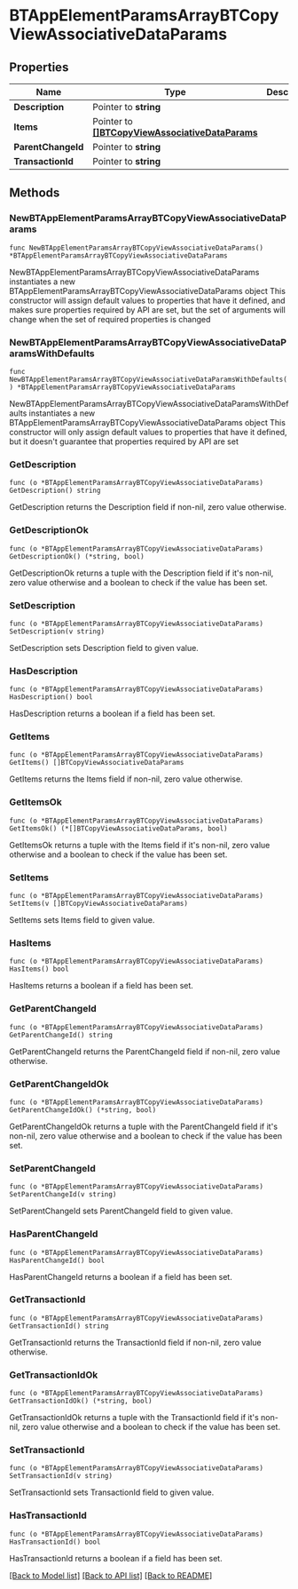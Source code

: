 # BTAppElementParamsArrayBTCopyViewAssociativeDataParams

## Properties

Name | Type | Description | Notes
------------ | ------------- | ------------- | -------------
**Description** | Pointer to **string** |  | [optional] 
**Items** | Pointer to [**[]BTCopyViewAssociativeDataParams**](BTCopyViewAssociativeDataParams.md) |  | [optional] 
**ParentChangeId** | Pointer to **string** |  | [optional] 
**TransactionId** | Pointer to **string** |  | [optional] 

## Methods

### NewBTAppElementParamsArrayBTCopyViewAssociativeDataParams

`func NewBTAppElementParamsArrayBTCopyViewAssociativeDataParams() *BTAppElementParamsArrayBTCopyViewAssociativeDataParams`

NewBTAppElementParamsArrayBTCopyViewAssociativeDataParams instantiates a new BTAppElementParamsArrayBTCopyViewAssociativeDataParams object
This constructor will assign default values to properties that have it defined,
and makes sure properties required by API are set, but the set of arguments
will change when the set of required properties is changed

### NewBTAppElementParamsArrayBTCopyViewAssociativeDataParamsWithDefaults

`func NewBTAppElementParamsArrayBTCopyViewAssociativeDataParamsWithDefaults() *BTAppElementParamsArrayBTCopyViewAssociativeDataParams`

NewBTAppElementParamsArrayBTCopyViewAssociativeDataParamsWithDefaults instantiates a new BTAppElementParamsArrayBTCopyViewAssociativeDataParams object
This constructor will only assign default values to properties that have it defined,
but it doesn't guarantee that properties required by API are set

### GetDescription

`func (o *BTAppElementParamsArrayBTCopyViewAssociativeDataParams) GetDescription() string`

GetDescription returns the Description field if non-nil, zero value otherwise.

### GetDescriptionOk

`func (o *BTAppElementParamsArrayBTCopyViewAssociativeDataParams) GetDescriptionOk() (*string, bool)`

GetDescriptionOk returns a tuple with the Description field if it's non-nil, zero value otherwise
and a boolean to check if the value has been set.

### SetDescription

`func (o *BTAppElementParamsArrayBTCopyViewAssociativeDataParams) SetDescription(v string)`

SetDescription sets Description field to given value.

### HasDescription

`func (o *BTAppElementParamsArrayBTCopyViewAssociativeDataParams) HasDescription() bool`

HasDescription returns a boolean if a field has been set.

### GetItems

`func (o *BTAppElementParamsArrayBTCopyViewAssociativeDataParams) GetItems() []BTCopyViewAssociativeDataParams`

GetItems returns the Items field if non-nil, zero value otherwise.

### GetItemsOk

`func (o *BTAppElementParamsArrayBTCopyViewAssociativeDataParams) GetItemsOk() (*[]BTCopyViewAssociativeDataParams, bool)`

GetItemsOk returns a tuple with the Items field if it's non-nil, zero value otherwise
and a boolean to check if the value has been set.

### SetItems

`func (o *BTAppElementParamsArrayBTCopyViewAssociativeDataParams) SetItems(v []BTCopyViewAssociativeDataParams)`

SetItems sets Items field to given value.

### HasItems

`func (o *BTAppElementParamsArrayBTCopyViewAssociativeDataParams) HasItems() bool`

HasItems returns a boolean if a field has been set.

### GetParentChangeId

`func (o *BTAppElementParamsArrayBTCopyViewAssociativeDataParams) GetParentChangeId() string`

GetParentChangeId returns the ParentChangeId field if non-nil, zero value otherwise.

### GetParentChangeIdOk

`func (o *BTAppElementParamsArrayBTCopyViewAssociativeDataParams) GetParentChangeIdOk() (*string, bool)`

GetParentChangeIdOk returns a tuple with the ParentChangeId field if it's non-nil, zero value otherwise
and a boolean to check if the value has been set.

### SetParentChangeId

`func (o *BTAppElementParamsArrayBTCopyViewAssociativeDataParams) SetParentChangeId(v string)`

SetParentChangeId sets ParentChangeId field to given value.

### HasParentChangeId

`func (o *BTAppElementParamsArrayBTCopyViewAssociativeDataParams) HasParentChangeId() bool`

HasParentChangeId returns a boolean if a field has been set.

### GetTransactionId

`func (o *BTAppElementParamsArrayBTCopyViewAssociativeDataParams) GetTransactionId() string`

GetTransactionId returns the TransactionId field if non-nil, zero value otherwise.

### GetTransactionIdOk

`func (o *BTAppElementParamsArrayBTCopyViewAssociativeDataParams) GetTransactionIdOk() (*string, bool)`

GetTransactionIdOk returns a tuple with the TransactionId field if it's non-nil, zero value otherwise
and a boolean to check if the value has been set.

### SetTransactionId

`func (o *BTAppElementParamsArrayBTCopyViewAssociativeDataParams) SetTransactionId(v string)`

SetTransactionId sets TransactionId field to given value.

### HasTransactionId

`func (o *BTAppElementParamsArrayBTCopyViewAssociativeDataParams) HasTransactionId() bool`

HasTransactionId returns a boolean if a field has been set.


[[Back to Model list]](../README.md#documentation-for-models) [[Back to API list]](../README.md#documentation-for-api-endpoints) [[Back to README]](../README.md)


